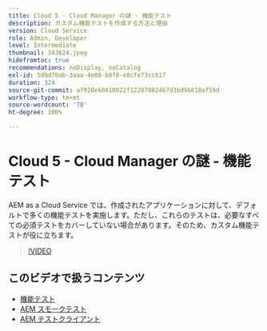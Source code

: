 ```yaml
---
title: Cloud 5 - Cloud Manager の謎 - 機能テスト
description: カスタム機能テストを作成する方法と理由
version: Cloud Service
role: Admin, Developer
level: Intermediate
thumbnail: 343624.jpeg
hidefromtoc: true
recommendations: noDisplay, noCatalog
exl-id: 5d9d70ab-3aaa-4e88-b0f8-e8cfe73cc617
duration: 324
source-git-commit: af928e60410022f12207082467d3bd9b818af59d
workflow-type: tm+mt
source-wordcount: '78'
ht-degree: 100%

---
```


# Cloud 5 - Cloud Manager の謎 - 機能テスト

AEM as a Cloud Service では、作成されたアプリケーションに対して、デフォルトで多くの機能テストを実施します。ただし、これらのテストは、必要なすべての必須テストをカバーしていない場合があります。そのため、カスタム機能テストが役に立ちます。

>[!VIDEO](https://video.tv.adobe.com/v/343624?quality=12&learn=on)

## このビデオで扱うコンテンツ

+ [機能テスト](https://experienceleague.adobe.com/docs/experience-manager-cloud-service/content/implementing/using-cloud-manager/test-results/functional-testing.html?lang=ja)
+ [AEM スモークテスト](https://github.com/adobe/aem-test-samples/)
+ [AEM テストクライアント](https://github.com/adobe/aem-testing-clients/)
